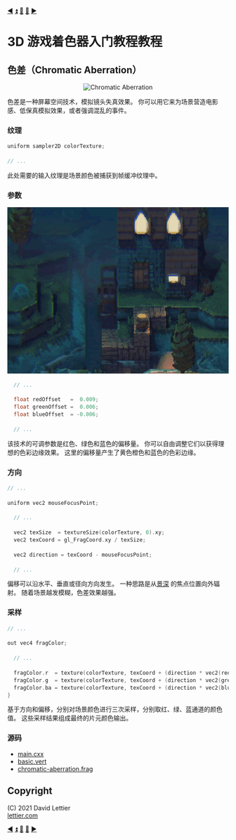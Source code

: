 [:arrow_backward:](motion-blur.md)
[:arrow_double_up:](../README.md)
[:arrow_up_small:](#)
[:arrow_down_small:](#copyright)
[:arrow_forward:](screen-space-reflection.md)

# 3D 游戏着色器入门教程教程

## 色差（Chromatic Aberration）

<p align="center">
<img src="../resources/images/bawgERm.gif" alt="Chromatic Aberration" title="Chromatic Aberration">
</p>

色差是一种屏幕空间技术，模拟镜头失真效果。
你可以用它来为场景营造电影感、低保真模拟效果，或者强调混乱的事件。

### 纹理

```c
uniform sampler2D colorTexture;

// ...
```

此处需要的输入纹理是场景颜色被捕获到帧缓冲纹理中。

### 参数

<p align="center">
<img src="../resources/images/fNpMaPL.gif" alt="Chromatic Aberration" title="Chromatic Aberration">
</p>

```c
  // ...

  float redOffset   =  0.009;
  float greenOffset =  0.006;
  float blueOffset  = -0.006;

  // ...
```

该技术的可调参数是红色、绿色和蓝色的偏移量。
你可以自由调整它们以获得理想的色彩边缘效果。
这里的偏移量产生了黄色橙色和蓝色的色彩边缘。

### 方向

```c
// ...

uniform vec2 mouseFocusPoint;

  // ...

  vec2 texSize  = textureSize(colorTexture, 0).xy;
  vec2 texCoord = gl_FragCoord.xy / texSize;

  vec2 direction = texCoord - mouseFocusPoint;

  // ...
```

偏移可以沿水平、垂直或径向方向发生。
一种思路是从[景深](depth-of-field.md) 的焦点位置向外辐射。
随着场景越发模糊，色差效果越强。


### 采样

```c
// ...

out vec4 fragColor;

  // ...

  fragColor.r  = texture(colorTexture, texCoord + (direction * vec2(redOffset  ))).r;
  fragColor.g  = texture(colorTexture, texCoord + (direction * vec2(greenOffset))).g;
  fragColor.ba = texture(colorTexture, texCoord + (direction * vec2(blueOffset ))).ba;
}
```

基于方向和偏移，分别对场景颜色进行三次采样，分别取红、绿、蓝通道的颜色值。
这些采样结果组成最终的片元颜色输出。

### 源码

- [main.cxx](../demonstration/src/main.cxx)
- [basic.vert](../demonstration/shaders/vertex/basic.vert)
- [chromatic-aberration.frag](../demonstration/shaders/fragment/chromatic-aberration.frag)

## Copyright

(C) 2021 David Lettier
<br>
[lettier.com](https://www.lettier.com)

[:arrow_backward:](motion-blur.md)
[:arrow_double_up:](../README.md)
[:arrow_up_small:](#)
[:arrow_down_small:](#copyright)
[:arrow_forward:](screen-space-reflection.md)
